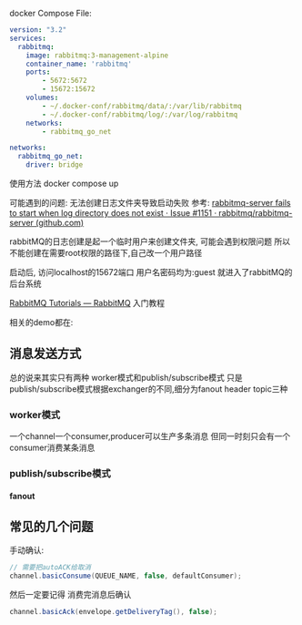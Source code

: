 docker Compose File:
```yaml
version: "3.2"
services:
  rabbitmq:
    image: rabbitmq:3-management-alpine
    container_name: 'rabbitmq'
    ports:
        - 5672:5672
        - 15672:15672
    volumes:
        - ~/.docker-conf/rabbitmq/data/:/var/lib/rabbitmq
        - ~/.docker-conf/rabbitmq/log/:/var/log/rabbitmq
    networks:
        - rabbitmq_go_net

networks:
  rabbitmq_go_net:
    driver: bridge
```



使用方法  docker compose up

可能遇到的问题: 无法创建日志文件夹导致启动失败 参考: [rabbitmq-server fails to start when log directory does not exist · Issue #1151 · rabbitmq/rabbitmq-server (github.com)](https://github.com/rabbitmq/rabbitmq-server/issues/1151)

rabbitMQ的日志创建是起一个临时用户来创建文件夹, 可能会遇到权限问题   所以不能创建在需要root权限的路径下,自己改一个用户路径



启动后, 访问localhost的15672端口   用户名密码均为:guest   就进入了rabbitMQ的后台系统



[RabbitMQ Tutorials — RabbitMQ](https://www.rabbitmq.com/getstarted.html)  入门教程

相关的demo都在:



## 消息发送方式

总的说来其实只有两种  worker模式和publish/subscribe模式  只是publish/subscribe模式根据exchanger的不同,细分为fanout header topic三种

### worker模式

一个channel一个consumer,producer可以生产多条消息 但同一时刻只会有一个consumer消费某条消息

### publish/subscribe模式

#### fanout





## 常见的几个问题



手动确认: 

```java
// 需要把autoACK给取消
channel.basicConsume(QUEUE_NAME, false, defaultConsumer);
```

然后一定要记得  消费完消息后确认

```java
channel.basicAck(envelope.getDeliveryTag(), false);
```

